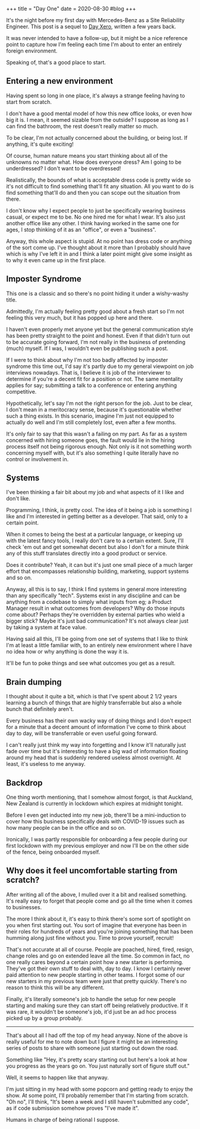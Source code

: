 +++
title = "Day One"
date = 2020-08-30
#blog
+++

It's the night before my first day with Mercedes-Benz as a Site Reliability Engineer. This post is a sequel to [Day Xero](https://utf9k.net/blog/day-xero), written a few years back.

It was never intended to have a follow-up, but it might be a nice reference point to capture how I'm feeling each time I'm about to enter an entirely foreign environment.

Speaking of, that's a good place to start.

## Entering a new environment

Having spent so long in one place, it's always a strange feeling having to start from scratch.

I don't have a good mental model of how this new office looks, or even how big it is. I mean, it seemed sizable from the outside? I suppose as long as I can find the bathroom, the rest doesn't really matter so much.

To be clear, I'm not actually concerned about the building, or being lost. If anything, it's quite exciting!

Of course, human nature means you start thinking about all of the unknowns no matter what. How does everyone dress? Am I going to be underdressed? I don't want to be overdressed!

Realistically, the bounds of what is acceptable dress code is pretty wide so it's not difficult to find something that'll fit any situation. All you want to do is find something that'll do and then you can scope out the situation from there.

I don't know why I expect people to just be specifically wearing business casual, or expect me to be. No one hired me for what I wear. It's also just another office like any other. I think having worked in the same one for ages, I stop thinking of it as an "office", or even a "business".

Anyway, this whole aspect is stupid. At no point has dress code or anything of the sort come up. I've thought about it more than I probably should have which is why I've left it in and I think a later point might give some insight as to why it even came up in the first place.

## Imposter Syndrome

This one is a classic and so there's no point hiding it under a wishy-washy title.

Admittedly, I'm actually feeling pretty good about a fresh start so I'm not feeling this very much, but it has popped up here and there.

I haven't even properly met anyone yet but the general communication style has been pretty straight to the point and honest. Even if that didn't turn out to be accurate going forward, I'm not really in the business of pretending (much) myself. If I was, I wouldn't even be publishing such a post.

If I were to think about why I'm not too badly affected by imposter syndrome this time out, I'd say it's partly due to my general viewpoint on job interviews nowadays. That is, I believe it is job of the interviewer to determine if you're a decent fit for a position or not. The same mentality applies for say; submitting a talk to a conference or entering anything competitive.

Hypothetically, let's say I'm not the right person for the job. Just to be clear, I don't mean in a meritocracy sense, because it's questionable whether such a thing exists. In this scenario, imagine I'm just not equipped to actually do well and I'm still completely lost, even after a few months.

It's only fair to say that this wasn't a failing on my part. As far as a system concerned with hiring someone goes, the fault would lie in the hiring process itself not being rigorous enough. Not only is it not something worth concerning myself with, but it's also something I quite literally have no control or involvement in.

## Systems

I've been thinking a fair bit about my job and what aspects of it I like and don't like.

Programming, I think, is pretty cool. The idea of it being a job is something I like and I'm interested in getting better as a developer. That said, only to a certain point.

When it comes to being the best at a particular language, or keeping up with the latest fancy tools, I really don't care to a certain extent. Sure, I'll check 'em out and get somewhat decent but also I don't for a minute think any of this stuff translates directly into a good product or service.

Does it contribute? Yeah, it can but it's just one small piece of a much larger effort that encompasses relationship building, marketing, support systems and so on.

Anyway, all this is to say, I think I find systems in general more interesting than any specifically "tech". Systems exist in any discipline and can be anything from a codebase to simply what inputs from eg; a Product Manager result in what outcomes from developers? Why do those inputs come about? Perhaps they're overridden by external parties who wield a bigger stick? Maybe it's just bad communication? It's not always clear just by taking a system at face value.

Having said all this, I'll be going from one set of systems that I like to think I'm at least a little familiar with, to an entirely new environment where I have no idea how or why anything is done the way it is.

It'll be fun to poke things and see what outcomes you get as a result.

## Brain dumping

I thought about it quite a bit, which is that I've spent about 2 1/2 years learning a bunch of things that are highly transferrable but also a whole bunch that definitely aren't.

Every business has their own wacky way of doing things and I don't expect for a minute that a decent amount of information I've come to think about day to day, will be transferrable or even useful going forward.

I can't really just think my way into forgetting and I know it'll naturally just fade over time but it's interesting to have a big wad of information floating around my head that is suddenly rendered useless almost overnight. At least, it's useless to me anyway.

## Backdrop

One thing worth mentioning, that I somehow almost forgot, is that Auckland, New Zealand is currently in lockdown which expires at midnight tonight.

Before I even get inducted into my new job, there'll be a mini-induction to cover how this business specifically deals with COVID-19 issues such as how many people can be in the office and so on.

Ironically, I was partly responsible for onboarding a few people during our first lockdown with my previous employer and now I'll be on the other side of the fence, being onboarded myself.

## Why does it feel uncomfortable starting from scratch?

After writing all of the above, I mulled over it a bit and realised something. It's really easy to forget that people come and go all the time when it comes to businesses.

The more I think about it, it's easy to think there's some sort of spotlight on you when first starting out. You sort of imagine that everyone has been in their roles for hundreds of years and you're joining something that has been humming along just fine without you. Time to prove yourself, recruit!

That's not accurate at all of course. People are poached, hired, fired, resign, change roles and go on extended leave all the time. So common in fact, no one really cares beyond a certain point how a new starter is performing. They've got their own stuff to deal with, day to day. I know I certainly never paid attention to new people starting in other teams. I forgot some of our new starters in my previous team were just that pretty quickly. There's no reason to think this will be any different.

Finally, it's literally someone's job to handle the setup for new people starting and making sure they can start off being relatively productive. If it was rare, it wouldn't be someone's job, it'd just be an ad hoc process picked up by a group probably.

---

That's about all I had off the top of my head anyway. None of the above is really useful for me to note down but I figure it might be an interesting series of posts to share with someone just starting out down the road.

Something like "Hey, it's pretty scary starting out but here's a look at how you progress as the years go on. You just naturally sort of figure stuff out."

Well, it seems to happen like that anyway.

I'm just sitting in my head with some popcorn and getting ready to enjoy the show. At some point, I'll probably remember that I'm starting from scratch. "Oh no", I'll think, "It's been a week and I still haven't submitted any code", as if code submission somehow proves "I've made it".

Humans in charge of being rational I suppose.